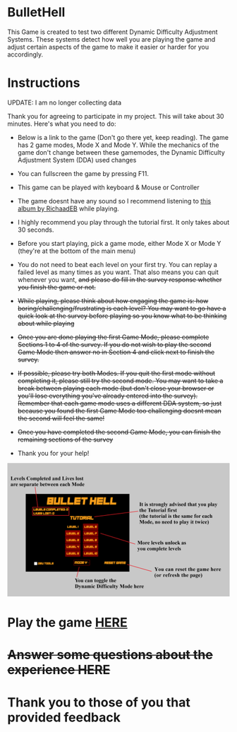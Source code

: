 # BulletHell
This Game is created to test two different Dynamic Difficulty Adjustment Systems. These systems detect how well you are playing the game and adjust certain aspects of the game to make it easier or harder for you accordingly.

# Instructions

UPDATE: I am no longer collecting data

Thank you for agreeing to participate in my project. This will take about 30 minutes. Here's what you need to do:

- Below is a link to the game (Don't go there yet, keep reading). The game has 2 game modes, Mode X and Mode Y. While the mechanics of the game don't change between these gamemodes, the Dynamic Difficulty Adjustment System (DDA) used changes

- You can fullscreen the game by pressing F11. 

- This game can be played with keyboard & Mouse or Controller

- The game doesnt have any sound so I recommend listening to <a href="https://www.youtube.com/playlist?list=OLAK5uy_lxZ8ppOyfsh29l_IK8InEEB3z4C19iE3Y" target="_blank">this album by RichaadEB</a> while playing.

- I highly recommend you play through the tutorial first. It only takes about 30 seconds.

- Before you start playing, pick a game mode, either Mode X or Mode Y (they're at the bottom of the main menu)

- You do not need to beat each level on your first try. You can replay a failed level as many times as you want. That also means you can quit whenever you want, ~~and please do fill in the survey response whether you finish the game or not.~~

- ~~While playing, please think about how engaging the game is: how boring/challenging/frustrating is each level? You may want to go have a quick look at the survey before playing so you know what to be thinking about while playing~~

- ~~Once you are done playing the first Game Mode, please complete Sections 1 to 4 of the survey. If you do not wish to play the second Game Mode then answer no in Section 4 and click next to finish the survey.~~

- ~~If possible, please try both Modes. If you quit the first mode without completing it, please still try the second mode. You may want to take a break between playing each mode (but don't close your browser or you'll lose everything you've already entered into the survey). Remember that each game mode uses a different DDA system, so just because you found the first Game Mode too challenging doesnt mean the second will feel the same!~~

- ~~Once you have completed the second Game Mode, you can finish the remaining sections of the survey~~

- Thank you for your help!

<img src="guide.png">

# Play the game <a href="https://elliotmoffatt.github.io/BulletHell/" target="_blank">HERE</a>

# ~~Answer some questions about the experience HERE~~
# Thank you to those of you that provided feedback

